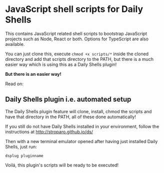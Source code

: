 # JavaScript shell scripts for Daily Shells

This contains JavaScript related shell scripts to bootstrap JavaScript projects such as Node, React or both. Options for TypeScript are also available.

You can just clone this, execute ```chmod +x scripts/*``` inside the cloned directory and add that scripts directory to the PATH, but there is a much easier way which is using this as a Daily Shells plugin!

**But there is an easier way!**

Read on:

## Daily Shells plugin i.e. automated setup

The Daily Shells plugin feature will clone, install, chmod the scripts and have that directory in the PATH, all of these done automatically!

If you still do not have Daily Shells installed in your environment, follow the instructions at http://stroparo.github.io/ds/

Then with a new terminal emulator opened after having just installed Daily Shells, just run:

```dsplug pluginname```

Voilá, this plugin's scripts will be ready to be executed!
